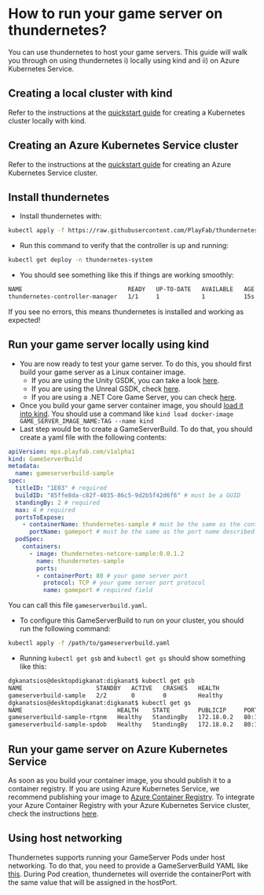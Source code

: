 # How to run your game server on thundernetes?

You can use thundernetes to host your game servers. This guide will walk you through on using thundernetes i) locally using kind and ii) on Azure Kubernetes Service.

## Creating a local cluster with kind

Refer to the instructions at the [quickstart guide](./quickstart.md) for creating a Kubernetes cluster locally with kind.

## Creating an Azure Kubernetes Service cluster

Refer to the instructions at the [quickstart guide](./quickstart.md) for creating an Azure Kubernetes Service cluster.

## Install thundernetes

- Install thundernetes with: 

```bash
kubectl apply -f https://raw.githubusercontent.com/PlayFab/thundernetes/master/installfiles/operator.yaml
```

- Run this command to verify that the controller is up and running:

```bash
kubectl get deploy -n thundernetes-system
```

- You should see something like this if things are working smoothly:

```bash
NAME                              READY   UP-TO-DATE   AVAILABLE   AGE
thundernetes-controller-manager   1/1     1            1           15s
```

If you see no errors, this means thundernetes is installed and working as expected!

## Run your game server locally using kind

- You are now ready to test your game server. To do this, you should first build your game server as a Linux container image. 
  - If you are using the Unity GSDK, you can take a look [here](https://github.com/PlayFab/MpsSamples/tree/master/UnityMirror#running-unity-server-as-a-linux-executable). 
  - If you are using the Unreal GSDK, check [here](https://github.com/PlayFab/gsdk/tree/master/UnrealPlugin#setting-up-a-linux-dedicated-server-on-playfab).
  - If you are using a .NET Core Game Server, you can check [here](https://github.com/PlayFab/MpsSamples/tree/master/wrappingGsdk#using-a-linux-build).
- Once you build your game server container image, you should [load it into kind](https://kind.sigs.k8s.io/docs/user/quick-start/#loading-an-image-into-your-cluster). You should use a command like `kind load docker-image GAME_SERVER_IMAGE_NAME:TAG --name kind`
- Last step would be to create a GameServerBuild. To do that, you should create a yaml file with the following contents:

```yaml
apiVersion: mps.playfab.com/v1alpha1
kind: GameServerBuild
metadata:
  name: gameserverbuild-sample
spec:
  titleID: "1E03" # required
  buildID: "85ffe8da-c82f-4035-86c5-9d2b5f42d6f6" # must be a GUID
  standingBy: 2 # required
  max: 4 # required
  portsToExpose:
    - containerName: thundernetes-sample # must be the same as the container name described below
      portName: gameport # must be the same as the port name described below
  podSpec:
    containers:
      - image: thundernetes-netcore-sample:0.0.1.2
        name: thundernetes-sample
        ports:
        - containerPort: 80 # your game server port
          protocol: TCP # your game server port protocol
          name: gameport # required field
```

You can call this file `gameserverbuild.yaml`.

- To configure this GameServerBuild to run on your cluster, you should run the following command:

```bash
kubectl apply -f /path/to/gameserverbuild.yaml
```

- Running `kubectl get gsb` and `kubectl get gs` should show something like this:

```bash
dgkanatsios@desktopdigkanat:digkanat$ kubectl get gsb
NAME                     STANDBY   ACTIVE   CRASHES   HEALTH
gameserverbuild-sample   2/2       0        0         Healthy
dgkanatsios@desktopdigkanat:digkanat$ kubectl get gs
NAME                           HEALTH    STATE        PUBLICIP     PORTS      SESSIONID
gameserverbuild-sample-rtgnm   Healthy   StandingBy   172.18.0.2   80:14913
gameserverbuild-sample-spdob   Healthy   StandingBy   172.18.0.2   80:14208
```

## Run your game server on Azure Kubernetes Service

As soon as you build your container image, you should publish it to a container registry. If you are using Azure Kubernetes Service, we recommend publishing your image to [Azure Container Registry](https://docs.microsoft.com/en-us/azure/container-registry/). To integrate your Azure Container Registry with your Azure Kubernetes Service cluster, check the instructions [here](https://docs.microsoft.com/en-us/azure/aks/cluster-container-registry-integration).

## Using host networking

Thundernetes supports running your GameServer Pods under host networking. To do that, you need to provide a GameServerBuild YAML like [this](../samples/netcore/sample-hostnetwork.yaml). During Pod creation, thundernetes will override the containerPort with the same value that will be assigned in the hostPort.